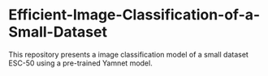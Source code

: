 # Efficient-Image-Classification-of-a-Small-Dataset
This repository presents a image classification model of a small dataset ESC-50 using a pre-trained Yamnet model.

